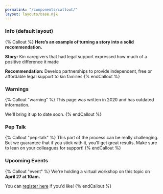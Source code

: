 ```yaml
---
permalink: "/components/callout/"
layout: layouts/base.njk
---
```


### Info (default layout)

{% Callout %}
**Here’s an example of turning a story into a solid recommendation.**

**Story:** Kin caregivers that had legal support expressed how much of a positive difference it made

**Recommendation:** Develop partnerships to provide independent, free or affordable legal support to kin families
{% endCallout %}

### Warnings

{% Callout "warning" %}
This page was written in 2020 and has outdated information.

We'll bring it up to date soon.
{% endCallout %}

### Pep Talk

{% Callout "pep-talk" %}
This part of the process can be really challenging. But we guarantee that if you stick with it, you'll get great results. Make sure to lean on your colleagues for support!
{% endCallout %}


### Upcoming Events

{% Callout "event" %}
We're holding a virtual workshop on this topic on <strong>April 27 at 10am.</strong>

You can <a href="#">register here</a> if you'd like!
{% endCallout %}
